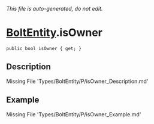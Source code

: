 *This file is auto-generated, do not edit.*

# [BoltEntity](Types/BoltEntity.md).isOwner
`public bool isOwner { get; }`
## Description
Missing File 'Types/BoltEntity/P/isOwner_Description.md'
## Example
Missing File 'Types/BoltEntity/P/isOwner_Example.md'
